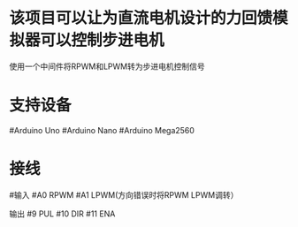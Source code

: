 
# 该项目可以让为直流电机设计的力回馈模拟器可以控制步进电机
使用一个中间件将RPWM和LPWM转为步进电机控制信号
# 支持设备
#Arduino Uno
#Arduino Nano
#Arduino Mega2560

# 接线
#输入
#A0 RPWM
#A1 LPWM(方向错误时将RPWM LPWM调转）

输出
#9  PUL
#10 DIR
#11 ENA
